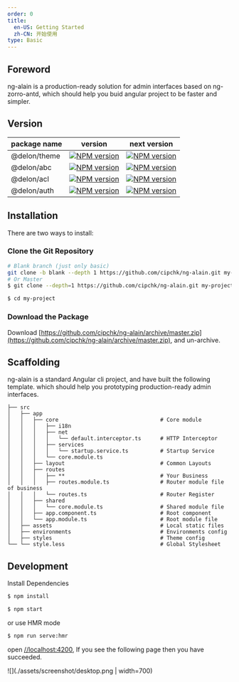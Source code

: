 ```yaml
---
order: 0
title:
  en-US: Getting Started
  zh-CN: 开始使用
type: Basic
---
```


## Foreword

ng-alain is a production-ready solution for admin interfaces based on ng-zorro-antd, which should help you buid angular project to be faster and simpler.

## Version

| package name | version | next version |
| ------------ |:-----:|:----------:|
| @delon/theme | [![NPM version](https://img.shields.io/npm/v/@delon/theme.svg)](https://www.npmjs.com/package/@delon/theme) | [![NPM version](https://img.shields.io/npm/v/@delon/theme/next.svg)](https://www.npmjs.com/package/@delon/theme) |
| @delon/abc | [![NPM version](https://img.shields.io/npm/v/@delon/abc.svg)](https://www.npmjs.com/package/@delon/abc) | [![NPM version](https://img.shields.io/npm/v/@delon/abc/next.svg)](https://www.npmjs.com/package/@delon/abc) |
| @delon/acl | [![NPM version](https://img.shields.io/npm/v/@delon/acl.svg)](https://www.npmjs.com/package/@delon/acl) | [![NPM version](https://img.shields.io/npm/v/@delon/acl/next.svg)](https://www.npmjs.com/package/@delon/acl) |
| @delon/auth | [![NPM version](https://img.shields.io/npm/v/@delon/auth.svg)](https://www.npmjs.com/package/@delon/auth) | [![NPM version](https://img.shields.io/npm/v/@delon/auth/next.svg)](https://www.npmjs.com/package/@delon/auth) |

## Installation

There are two ways to install:

### Clone the Git Repository

```bash
# Blank branch (just only basic)
git clone -b blank --depth 1 https://github.com/cipchk/ng-alain.git my-project
# Or Master
$ git clone --depth=1 https://github.com/cipchk/ng-alain.git my-project

$ cd my-project
```

### Download the Package

Download [https://github.com/cipchk/ng-alain/archive/master.zip](https://github.com/cipchk/ng-alain/archive/master.zip), and un-archive.

## Scaffolding

ng-alain is a standard Angular cli project, and have built the following template. which should help you prototyping production-ready admin interfaces.

```
├── src
│   ├── app
│   │   ├── core                                # Core module
│   │   │   ├── i18n
│   │   │   ├── net
│   │   │   │   └── default.interceptor.ts      # HTTP Interceptor
│   │   │   ├── services
│   │   │   │   └── startup.service.ts          # Startup Service
│   │   │   └── core.module.ts
│   │   ├── layout                              # Common Layouts
│   │   ├── routes
│   │   │   ├── **                              # Your Business
│   │   │   ├── routes.module.ts                # Router module file of business
│   │   │   └── routes.ts                       # Router Register
│   │   ├── shared
│   │   │   └── core.module.ts                  # Shared module file
│   │   ├── app.component.ts                    # Root component
│   │   └── app.module.ts                       # Root module file
│   ├── assets                                  # Local static files
│   ├── environments                            # Environments config
│   ├── styles                                  # Theme config
└── └── style.less                              # Global Stylesheet
```

## Development

Install Dependencies

```bash
$ npm install
```

```bash
$ npm start
```

or use HMR mode

```bash
$ npm run serve:hmr
```

open [//localhost:4200](//localhost:4200), If you see the following page then you have succeeded.

![](./assets/screenshot/desktop.png | width=700)

